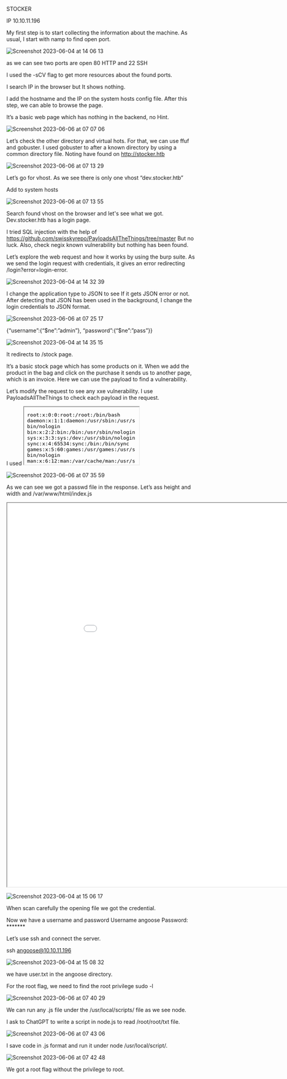 
STOCKER

IP 10.10.11.196

My first step is to start collecting the information about the machine.
As usual, I start with namp to find open port.

![Screenshot 2023-06-04 at 14 06 13](https://github.com/darshilthummar/hackthebox/assets/49148722/c15be363-be38-4ec9-bd50-0a37a443d016)

as we can see two ports are open 80 HTTP and 22 SSH 

I used the -sCV flag to get more resources about the found ports.

I search IP in the browser but It shows nothing. 

I add the hostname and the IP on the system hosts config file.
After this step, we can able to browse the page.


It’s a basic web page which has nothing in the backend, no Hint.

![Screenshot 2023-06-06 at 07 07 06](https://github.com/darshilthummar/hackthebox/assets/49148722/72441814-765c-4c48-95a6-e6eb2a3b399c)

Let’s check the other directory and virtual hots. For that, we can use ffuf and gobuster. 
I used gobuster to after a known directory by using a common directory file. Noting have found on http://stocker.htb

![Screenshot 2023-06-06 at 07 13 29](https://github.com/darshilthummar/hackthebox/assets/49148722/b6e609d2-8e94-455e-b322-0a7fb47fde68)

Let’s go for vhost. As we see there is only one vhost “dev.stocker.htb”

Add to system hosts 

![Screenshot 2023-06-06 at 07 13 55](https://github.com/darshilthummar/hackthebox/assets/49148722/195efe20-f40e-4e41-b076-4d396c6e5ce6)

Search found vhost on the browser and let's see what we got.
Dev.stocker.htb has a login page.

I tried SQL injection with the help of https://github.com/swisskyrepo/PayloadsAllTheThings/tree/master
But no luck. Also, check negix known vulnerability but nothing has been found. 

Let’s explore the web request and how it works by using the burp suite. As we send the login request with credentials, it gives an error redirecting /login?error=login-error.

![Screenshot 2023-06-04 at 14 32 39](https://github.com/darshilthummar/hackthebox/assets/49148722/6f69cac5-9f47-45a5-ac7d-aaee66b7ea45)

I change the application type to JSON to see If it gets JSON error or not. After detecting that JSON has been used in the background, I change the login credentials to JSON format. 

![Screenshot 2023-06-06 at 07 25 17](https://github.com/darshilthummar/hackthebox/assets/49148722/daba7b4e-fd95-425b-ab38-74b9bbffda9f)

{“username”:{“$ne”:”admin”}, “password”:{“$ne”:”pass”}}

![Screenshot 2023-06-04 at 14 35 15](https://github.com/darshilthummar/hackthebox/assets/49148722/65d0bc0d-7080-4faa-b6c0-be0f8fb4a55a)

It redirects to /stock page. 

It’s a basic stock page which has some products on it. When we add the product in the bag and click on the purchase it sends us to another page, which is an invoice. Here we can use the payload to find a vulnerability. 


Let’s modify the request to see any xxe vulnerability. I use PayloadsAllTheThings to check each payload in the request. 

I used <iframe src=/etc/passwd></iframe>

![Screenshot 2023-06-06 at 07 35 59](https://github.com/darshilthummar/hackthebox/assets/49148722/e3f73653-25e4-4db7-b6cd-4e11b671d1c8)


As we can see we got a passwd file in the response. Let’s ass height and width and /var/www/html/index.js

<iframe src=file:///var/www/dev/index.js height=1000px width=1000px></iframe>

![Screenshot 2023-06-04 at 15 06 17](https://github.com/darshilthummar/hackthebox/assets/49148722/eb6bf6f9-b1db-45e9-9403-eeb7f0ec2ef9)

When scan carefully the opening file we got the credential.

Now we have a username and password
Username angoose
Password: *******

Let’s use ssh and connect the server.

ssh angoose@10.10.11.196

![Screenshot 2023-06-04 at 15 08 32](https://github.com/darshilthummar/hackthebox/assets/49148722/f6d02513-47b3-4237-a188-ce2057cb1fef)

we have user.txt in the angoose directory.

For the root flag, we need to find the root privilege 
sudo -l

![Screenshot 2023-06-06 at 07 40 29](https://github.com/darshilthummar/hackthebox/assets/49148722/6bcb54b0-87ba-43a4-899d-d9550eaab5f4)

We can run any .js file under the /usr/local/scripts/ file as we see node.

I ask to ChatGPT to write a script in node.js to read /root/root/txt file.

![Screenshot 2023-06-06 at 07 43 06](https://github.com/darshilthummar/hackthebox/assets/49148722/95521f9f-4a64-4742-8b7d-d5e9f6356394)

I save code in .js format and run it under node /usr/local/script/.

![Screenshot 2023-06-06 at 07 42 48](https://github.com/darshilthummar/hackthebox/assets/49148722/da461ef4-70d7-42dc-9b1f-fab84a1b702b)

We got a root flag without the privilege to root.
